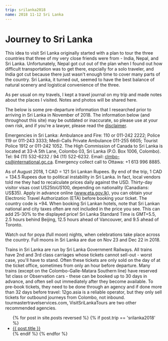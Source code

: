 ```yaml
---
trip: srilanka2018
name: 2018 11-12 Sri Lanka
---
```


# Journey to Sri Lanka

This idea to visit Sri Lanka originally started with a plan to tour the three countries that three of my very close friends were from - India, Nepal, and Sri Lanka. Unfortunately, Nepal got cut out of the plan when I found out how difficult transportation was to get there, espcially for a solo traveler, and India got cut because there just wasn't enough time to cover many parts of the country. Sri Lanka, it turned out, seemed to have the best balance of natural scenery and logistical convenience of the three.

As per usual on my travels, I kept a travel journal on my trip and made notes about the places I visited. Notes and photos will be shared here.

The below is some pre-departure information that I researched prior to arriving in Sri Lanka in November of 2018. The information below (and throughout this site) may be outdated or inaccurate, so please use at your own risk, and if you're a lawyer, please read the [disclaimer](/disclaimer.html).

Emergencies in Sri Lanka: Ambulance and Fire: 110 or 011-242 2222; Police 119 or 011-243 3333; Medi-Calls Private Ambulance 011-255 6605; Tourist Police 1912 or 011-242 1052. The High Commission of Canada to Sri Lanka is located at 33-A 5th Lane, Colombo 03, Sri Lanka (P.O. Box 1006, Colombo). Tel: 94 (11) 532-6232 / 94 (11) 522-6232. Email: clmbo-cs@international.gc.ca. Emergency collect call to Ottawa: +1 613 996 8885.

As of August 2018, 1 CAD = 121 Sri Lankan Rupees. By end of the trip, 1 CAD = 134.5 Rupees due to political instability in Sri Lanka. In fact, local vendors told me they had to recalculate prices daily against the USD. Thirty-day visitor visas cost US$25 to US$100, depending on nationality (Canadians: US$35). Apply in advance online (www.eta.gov.lk), you can obtain your Electronic Travel Authorization (ETA) before booking your ticket. The country code is +94. When booking Sri Lankan hotels, note that Sri Lankan national and city taxes often are not included in the price you see. This can add 25-30% to the displayed price! Sri Lanka Standard Time is GMT+5.5, 2.5 hours behind Beijing, 12.5 hours ahead of Vancouver, and 9.5 ahead of Toronto.

Watch out for poya (full moon) nights, when celebrations take place across the country. Full moons in Sri Lanka are due on Nov 23 and Dec 22 in 2018.

Trains in Sri Lanka are run by Sri Lanka Government Railways. All trains have 2nd and 3rd class carriages whose tickets cannot sell-out - worst case, you'll have to stand. Often these tickets are only sold on the day of at the ticket office, sometimes from only an hour before departure. Many trains (except on the Colombo-Galle-Matara Southern line) have reserved 1st class or Observation cars - these can be booked up to 30 days in advance, and often sell out immediately after they become available. To pre-book tickets, they need to be done through an agency and if done more than 32 days before travel: 12go.asia is a reliable operator, but they only sell tickets for outbound journeys from Colombo, not inbound. tourmastertravelservices.com, VisitSriLankaTours are two other recommended agencies.

<ul>
    {% for post in site.posts reversed %}
        {% if post.trip == 'srilanka2018' %}
            <li>
                <a href="{{ post.url }}">{{ post.title }}</a>
            </li>
        {% endif %}
    {% endfor %}
</ul>